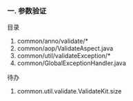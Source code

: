 ### 一. 参数验证  
目录
1. common/anno/validate/*
2. common/aop/ValidateAspect.java
3. common/util/validateException/*
4. common/GlobalExceptionHandler.java  

待办
1. common.util.validate.ValidateKit.size